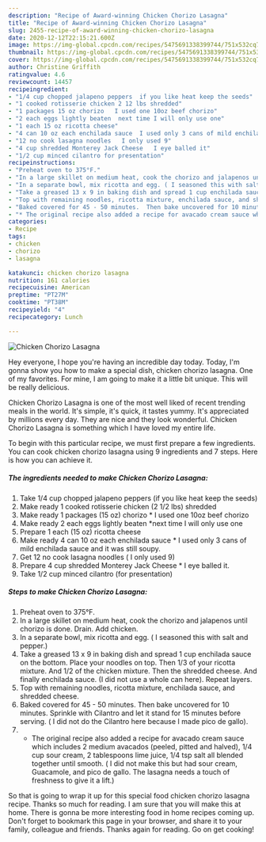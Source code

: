 ```yaml
---
description: "Recipe of Award-winning Chicken Chorizo Lasagna"
title: "Recipe of Award-winning Chicken Chorizo Lasagna"
slug: 2455-recipe-of-award-winning-chicken-chorizo-lasagna
date: 2020-12-12T22:15:21.600Z
image: https://img-global.cpcdn.com/recipes/5475691338399744/751x532cq70/chicken-chorizo-lasagna-recipe-main-photo.jpg
thumbnail: https://img-global.cpcdn.com/recipes/5475691338399744/751x532cq70/chicken-chorizo-lasagna-recipe-main-photo.jpg
cover: https://img-global.cpcdn.com/recipes/5475691338399744/751x532cq70/chicken-chorizo-lasagna-recipe-main-photo.jpg
author: Christine Griffith
ratingvalue: 4.6
reviewcount: 14457
recipeingredient:
- "1/4 cup chopped jalapeno peppers  if you like heat keep the seeds"
- "1 cooked rotisserie chicken 2 12 lbs shredded"
- "1 packages 15 oz chorizo   I used one 10oz beef chorizo"
- "2 each eggs lightly beaten  next time I will only use one"
- "1 each 15 oz ricotta cheese"
- "4 can 10 oz each enchilada sauce  I used only 3 cans of mild enchilada sauce and it was still soupy"
- "12 no cook lasagna noodles   I only used 9"
- "4 cup shredded Monterey Jack Cheese   I eye balled it"
- "1/2 cup minced cilantro for presentation"
recipeinstructions:
- "Preheat oven to 375°F."
- "In a large skillet on medium heat, cook the chorizo and jalapenos until chorizo is done.  Drain.  Add chicken."
- "In a separate bowl, mix ricotta and egg. ( I seasoned this with salt and pepper.)"
- "Take a greased 13 x 9 in baking dish and spread 1 cup enchilada sauce on the bottom.  Place your noodles on top.  Then 1/3 of your ricotta mixture.  And 1/2 of the chicken mixture.  Then the shredded cheese.  And finally enchilada sauce.  (I did not use a whole can here). Repeat layers."
- "Top with remaining noodles, ricotta mixture, enchilada sauce, and shredded cheese."
- "Baked covered for 45 - 50 minutes.  Then bake uncovered for 10 minutes.  Sprinkle with Cilantro and let it stand for 15 minutes before serving.  ( I did not do the Cilantro here because I made pico de gallo)."
- "* The original recipe also added a recipe for avacado cream sauce which includes 2 medium avacados (peeled, pitted and halved), 1/4 cup sour cream, 2 tablespoons lime juice, 1/4 tsp salt all blended together until smooth.  ( I did not make this but had sour cream, Guacamole, and pico de gallo.  The lasagna needs a touch of freshness to give it a lift.)"
categories:
- Recipe
tags:
- chicken
- chorizo
- lasagna

katakunci: chicken chorizo lasagna 
nutrition: 161 calories
recipecuisine: American
preptime: "PT27M"
cooktime: "PT38M"
recipeyield: "4"
recipecategory: Lunch

---
```



![Chicken Chorizo Lasagna](https://img-global.cpcdn.com/recipes/5475691338399744/751x532cq70/chicken-chorizo-lasagna-recipe-main-photo.jpg)

Hey everyone, I hope you're having an incredible day today. Today, I'm gonna show you how to make a special dish, chicken chorizo lasagna. One of my favorites. For mine, I am going to make it a little bit unique. This will be really delicious.



Chicken Chorizo Lasagna is one of the most well liked of recent trending meals in the world. It's simple, it's quick, it tastes yummy. It's appreciated by millions every day. They are nice and they look wonderful. Chicken Chorizo Lasagna is something which I have loved my entire life.


To begin with this particular recipe, we must first prepare a few ingredients. You can cook chicken chorizo lasagna using 9 ingredients and 7 steps. Here is how you can achieve it.

<!--inarticleads1-->

##### The ingredients needed to make Chicken Chorizo Lasagna:

1. Take 1/4 cup chopped jalapeno peppers  (if you like heat keep the seeds)
1. Make ready 1 cooked rotisserie chicken (2 1/2 lbs) shredded
1. Make ready 1 packages (15 oz) chorizo  * I used one 10oz beef chorizo
1. Make ready 2 each eggs lightly beaten  *next time I will only use one
1. Prepare 1 each (15 oz) ricotta cheese
1. Make ready 4 can 10 oz each enchilada sauce * I used only 3 cans of mild enchilada sauce and it was still soupy.
1. Get 12 no cook lasagna noodles  ( I only used 9)
1. Prepare 4 cup shredded Monterey Jack Cheese  * I eye balled it.
1. Take 1/2 cup minced cilantro (for presentation)




<!--inarticleads2-->

##### Steps to make Chicken Chorizo Lasagna:

1. Preheat oven to 375°F.
1. In a large skillet on medium heat, cook the chorizo and jalapenos until chorizo is done.  Drain.  Add chicken.
1. In a separate bowl, mix ricotta and egg. ( I seasoned this with salt and pepper.)
1. Take a greased 13 x 9 in baking dish and spread 1 cup enchilada sauce on the bottom.  Place your noodles on top.  Then 1/3 of your ricotta mixture.  And 1/2 of the chicken mixture.  Then the shredded cheese.  And finally enchilada sauce.  (I did not use a whole can here). Repeat layers.
1. Top with remaining noodles, ricotta mixture, enchilada sauce, and shredded cheese.
1. Baked covered for 45 - 50 minutes.  Then bake uncovered for 10 minutes.  Sprinkle with Cilantro and let it stand for 15 minutes before serving.  ( I did not do the Cilantro here because I made pico de gallo).
1. * The original recipe also added a recipe for avacado cream sauce which includes 2 medium avacados (peeled, pitted and halved), 1/4 cup sour cream, 2 tablespoons lime juice, 1/4 tsp salt all blended together until smooth.  ( I did not make this but had sour cream, Guacamole, and pico de gallo.  The lasagna needs a touch of freshness to give it a lift.)




So that is going to wrap it up for this special food chicken chorizo lasagna recipe. Thanks so much for reading. I am sure that you will make this at home. There is gonna be more interesting food in home recipes coming up. Don't forget to bookmark this page in your browser, and share it to your family, colleague and friends. Thanks again for reading. Go on get cooking!
